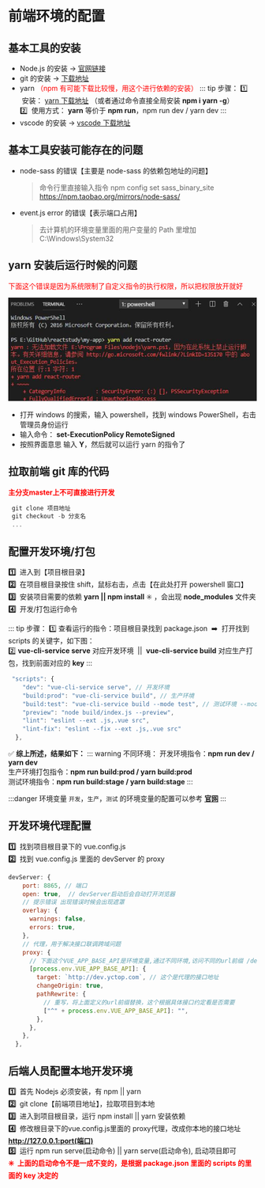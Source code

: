 # 前端环境的配置

## 基本工具的安装

- Node.js 的安装 → [官网链接](https://nodejs.org/zh-cn/download/)
- git 的安装 → [下载地址](https://git-scm.com/downloads)
- yarn <font color=red>（npm 有可能下载比较慢，用这个进行依赖的安装）</font>
::: tip 步骤：
:one: &nbsp;安装： [yarn 下载地址](https://yarn.bootcss.com/docs/install/#windows-stable) （或者通过命令直接全局安装 **npm i yarn -g**）\
:two: &nbsp;使用方式： **yarn** 等价于 **npm run**，npm run dev / yarn dev
:::
- vscode 的安装 → [vscode 下载地址](https://code.visualstudio.com/)

## 基本工具安装可能存在的问题

- node-sass 的错误【主要是 node-sass 的依赖包地址的问题】
  > 命令行里直接输入指令 npm config set sass_binary_site https://npm.taobao.org/mirrors/node-sass/
- event.js error 的错误【表示端口占用】
  > 去计算机的环境变量里面的用户变量的 Path 里增加 C:\Windows\System32

## yarn 安装后运行时候的问题

<font color=red>下面这个错误是因为系统限制了自定义指令的执行权限，所以把权限放开就好</font>

![yarn错误指令展示](../images/yarn-err.jpg)

- 打开 windows 的搜索，输入 powershell，找到 windows PowerShell，右击管理员身份运行
- 输入命令： **set-ExecutionPolicy RemoteSigned**
- 按照界面意思 输入 **Y**，然后就可以运行 yarn 的指令了

## 拉取前端 git 库的代码

<font color=red>**主分支master上不可直接进行开发**</font>
```js
 git clone 项目地址
 git checkout -b 分支名
 ...
```

## 配置开发环境/打包

**:one:** &nbsp;进入到【项目根目录】\
**:two:** &nbsp;在项目根目录按住 shift，鼠标右击，点击【在此处打开 powershell 窗口】\
**:three:** &nbsp;安装项目需要的依赖 **yarn || npm install** :eight_spoked_asterisk: ，会出现 **node_modules** 文件夹\
**:four:** &nbsp;开发/打包运行命令

::: tip 步骤：
:one: 查看运行的指令：项目根目录找到 package.json &nbsp;:arrow_right:&nbsp; 打开找到 scripts 的关键字，如下图：\
:two: **vue-cli-service serve** 对应开发环境 &nbsp;||&nbsp; **vue-cli-service build** 对应生产打包，找到前面对应的 **key**
:::
> 
> 

```js {2-4}
 "scripts": {
    "dev": "vue-cli-service serve", // 开发环境
    "build:prod": "vue-cli-service build", // 生产环境
    "build:test": "vue-cli-service build --mode test", // 测试环境 --mode设置环境变量
    "preview": "node build/index.js --preview",
    "lint": "eslint --ext .js,.vue src",
    "lint-fix": "eslint --fix --ext .js,.vue src"
  },
```

:white_check_mark: **综上所述，结果如下：**
::: warning 不同环境：
开发环境指令：**npm run dev / yarn dev** \
生产环境打包指令：**npm run build:prod / yarn build:prod** \
测试环境指令：**npm run build:stage / yarn build:stage**
:::

:::danger 环境变量
`开发`，`生产`，`测试` 的环境变量的配置可以参考 [**官网**](https://cli.vuejs.org/zh/guide/mode-and-env.html)
:::

## 开发环境代理配置

**:one:** &nbsp;找到项目根目录下的 vue.config.js \
**:two:** &nbsp;找到 vue.config.js 里面的 devServer 的 proxy

```js {10-20}
devServer: {
    port: 8865, // 端口
    open: true,  // devServer启动后会自动打开浏览器
    // 提示错误 出现错误时候会出现遮罩
    overlay: {
      warnings: false,
      errors: true,
    },
    // 代理，用于解决接口联调跨域问题
    proxy: {
      // 下面这个VUE_APP_BASE_API是环境变量,通过不同环境,访问不同的url前缀 /dev-api,/prod-api
      [process.env.VUE_APP_BASE_API]: {
        target: `http://dev.yctop.com`, // 这个是代理的接口地址
        changeOrigin: true,
        pathRewrite: {
          // 重写，将上面定义的url前缀替换，这个根据具体接口约定看是否需要
          ["^" + process.env.VUE_APP_BASE_API]: "",
        },
      },
    },
  },
```
## 后端人员配置本地开发环境

**:one:** &nbsp;首先 Nodejs 必须安装，有 npm || yarn \
**:two:** &nbsp;git clone【前端项目地址】，拉取项目到本地 \
**:three:** &nbsp;进入到项目根目录，运行 npm install || yarn 安装依赖 \
**:four:** &nbsp;修改根目录下的vue.config.js里面的 proxy代理，改成你本地的接口地址 **http://127.0.0.1:port(端口)** \
**:five:** &nbsp;运行 npm run serve(启动命令) || yarn serve(启动命令), 启动项目即可  \
<font color=red>**:eight_spoked_asterisk: &nbsp;上面的启动命令不是一成不变的，是根据 package.json 里面的 scripts 的里面的 key 决定的**</font>

